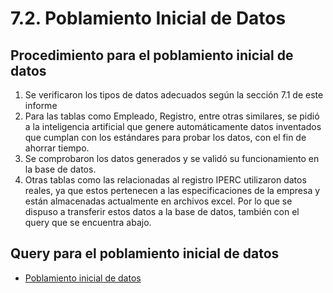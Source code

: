# 7.2. Poblamiento Inicial de Datos

## Procedimiento para el poblamiento inicial de datos
1. Se verificaron los tipos de datos adecuados según la sección 7.1 de este informe
2. Para las tablas como Empleado, Registro, entre otras similares, se pidió a la inteligencia artificial que genere automáticamente datos inventados que cumplan con los estándares para probar los datos, con el fin de ahorrar tiempo.
3. Se comprobaron los datos generados y se validó su funcionamiento en la base de datos.
4. Otras tablas como las relacionadas al registro IPERC utilizaron datos reales, ya que estos pertenecen a las especificaciones de la empresa y están almacenadas actualmente en archivos excel. Por lo que se dispuso a transferir estos datos a la base de datos, también con el query que se encuentra abajo.

## Query para el poblamiento inicial de datos
- [Poblamiento inicial de datos](../scripts/poblamiento_datos.sql)